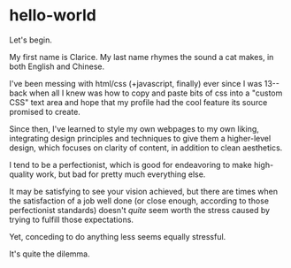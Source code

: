 # hello-world
Let's begin.

My first name is Clarice. My last name rhymes the sound a cat makes, in both English and Chinese.

I've been messing with html/css (+javascript, finally) ever since I was 13--back when all I knew was how to copy and paste bits of css into a "custom CSS" text area and hope that my profile had the cool feature its source promised to create. 

Since then, I've learned to style my own webpages to my own liking, integrating design principles and techniques to give them a higher-level design, which focuses on clarity of content, in addition to clean aesthetics.

I tend to be a perfectionist, which is good for endeavoring to make high-quality work, but bad for pretty much everything else. 

It may be satisfying to see your vision achieved, but there are times when the satisfaction of a job well done (or close enough, according to those perfectionist standards) doesn't _quite_ seem worth the stress caused by trying to fulfill those expectations. 

Yet, conceding to do anything less seems equally stressful. 

It's quite the dilemma.
